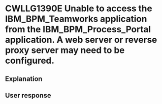 # CWLLG1390E Unable to access the IBM\_BPM\_Teamworks application from the IBM\_BPM\_Process\_Portal application.  A web server or reverse proxy server may need to be configured.

## Explanation

## User response